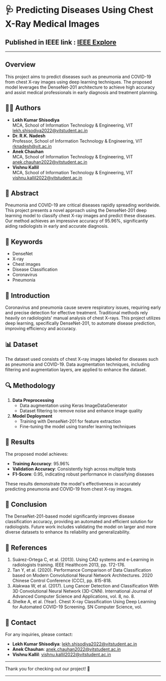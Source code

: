 
# 🩺 Predicting Diseases Using Chest X-Ray Medical Images
## Published in IEEE link : [IEEE Explore](https://ieeexplore.ieee.org/document/10434700)

---

## Overview
This project aims to predict diseases such as pneumonia and COVID-19 from chest X-ray images using deep learning techniques. The proposed model leverages the DenseNet-201 architecture to achieve high accuracy and assist medical professionals in early diagnosis and treatment planning.

## 👨‍🔬 Authors
- **Lekh Kumar Shisodiya**  
  MCA, School of Information Technology & Engineering, VIT  
  [lekh.shisodiya2022@vitstudent.ac.in](mailto:lekh.shisodiya2022@vitstudent.ac.in)
- **Dr. R.K. Nadesh**  
  Professor, School of Information Technology & Engineering, VIT  
  [rknadesh@vit.ac.in](mailto:rknadesh@vit.ac.in)
- **Anek Chauhan**  
  MCA, School of Information Technology & Engineering, VIT  
  [anek.chauhan2022@vitstudent.ac.in](mailto:anek.chauhan2022@vitstudent.ac.in)
- **Vishnu Kallil**  
  MCA, School of Information Technology & Engineering, VIT  
  [vishnu.kallil2022@vitstudent.ac.in](mailto:vishnu.kallil2022@vitstudent.ac.in)

## 📝 Abstract
Pneumonia and COVID-19 are critical diseases rapidly spreading worldwide. This project presents a novel approach using the DenseNet-201 deep learning model to classify chest X-ray images and predict these diseases. Our method achieves an impressive accuracy of 95.96%, significantly aiding radiologists in early and accurate diagnosis.

## 🔑 Keywords
- DenseNet
- X-ray
- Chest images
- Disease Classification
- Coronavirus
- Pneumonia

## 🏥 Introduction
Coronavirus and pneumonia cause severe respiratory issues, requiring early and precise detection for effective treatment. Traditional methods rely heavily on radiologists' manual analysis of chest X-rays. This project utilizes deep learning, specifically DenseNet-201, to automate disease prediction, improving efficiency and accuracy.

## 📊 Dataset
The dataset used consists of chest X-ray images labeled for diseases such as pneumonia and COVID-19. Data augmentation techniques, including filtering and augmentation layers, are applied to enhance the dataset.

## 🔍 Methodology
1. **Data Preprocessing**
   - Data augmentation using Keras ImageDataGenerator
   - Dataset filtering to remove noise and enhance image quality
2. **Model Deployment**
   - Training with DenseNet-201 for feature extraction
   - Fine-tuning the model using transfer learning techniques

## 🧪 Results
The proposed model achieves:
- **Training Accuracy**: 95.96%
- **Validation Accuracy**: Consistently high across multiple tests
- **F1-Score**: 0.95, indicating robust performance in classifying diseases

These results demonstrate the model's effectiveness in accurately predicting pneumonia and COVID-19 from chest X-ray images.

## 📌 Conclusion
The DenseNet-201-based model significantly improves disease classification accuracy, providing an automated and efficient solution for radiologists. Future work includes validating the model on larger and more diverse datasets to enhance its reliability and generalizability.

## 📜 References
1. Suárez-Ortega C, et al. (2013). Using CAD systems and e-Learning in radiologists training. IEEE Healthcom 2013, pp. 172-176.
2. Tan Y, et al. (2020). Performance Comparison of Data Classification based on Modern Convolutional Neural Network Architectures. 2020 Chinese Control Conference (CCC), pp. 815-818.
3. Alakwaa W, et al. (2017). Lung Cancer Detection and Classification With 3D Convolutional Neural Network (3D-CNN). International Journal of Advanced Computer Science and Applications, vol. 8, no. 8.
4. Shelke A, et al. (Year). Chest X-ray Classification Using Deep Learning for Automated COVID-19 Screening. SN Computer Science, vol. 

## 📧 Contact
For any inquiries, please contact:
- **Lekh Kumar Shisodiya**: [lekh.shisodiya2022@vitstudent.ac.in](mailto:lekh.shisodiya2022@vitstudent.ac.in)
- **Anek Chauhan**: [anek.chauhan2022@vitstudent.ac.in](mailto:anek.chauhan2022@vitstudent.ac.in)
- **Vishnu Kallil**: [vishnu.kallil2022@vitstudent.ac.in](mailto:vishnu.kallil2022@vitstudent.ac.in)

---

Thank you for checking out our project! 🌟

---
